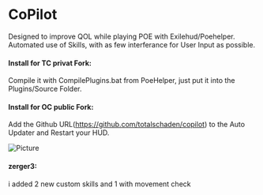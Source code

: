 # CoPilot

Designed to improve QOL while playing POE with Exilehud/Poehelper.  
Automated use of Skills, with as few interferance for User Input as possible.  
  
#### Install for TC privat Fork:  
Compile it with CompilePlugins.bat from PoeHelper, just put it into the Plugins/Source Folder.   
  
#### Install for OC public Fork:  
Add the Github URL(https://github.com/totalschaden/copilot) to the Auto Updater and Restart your HUD. 
  
  

![Picture](https://i.imgur.com/K6rfEwI.png)


#### zerger3:  
i added 2 new custom skills and 1 with movement check 